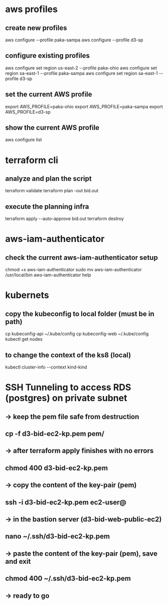 # aws profiles
## create new profiles
aws configure --profile paka-sampa
aws configure --profile d3-sp

## configure existing profiles
aws configure set region us-east-2 --profile paka-ohio
aws configure set region sa-east-1 --profile paka-sampa
aws configure set region sa-east-1 --profile d3-sp

## set the current AWS profile
<!-- aws configure get region --profile paka-ohio -->
export AWS_PROFILE=paka-ohio
export AWS_PROFILE=paka-sampa
export AWS_PROFILE=d3-sp

## show the current AWS profile 
aws configure list

# terraform cli
## analyze and plan the script
terraform validate
terraform plan -out bid.out

## execute the planning infra
terraform apply --auto-approve bid.out
terraform destroy 

# aws-iam-authenticator
## check the current aws-iam-authenticator setup
chmod +x aws-iam-authenticator
sudo mv aws-iam-authenticator /usr/local/bin
aws-iam-authenticator help

# kubernets
## copy the kubeconfig to local folder (must be in path)
cp kubeconfig-api ~/.kube/config
cp kubeconfig-web ~/.kube/config
kubectl get nodes

## to change the context of the ks8 (local)
kubectl cluster-info --context kind-kind

# SSH Tunneling to access RDS (postgres) on private subnet
## -> keep the pem file safe from destruction
## cp -f d3-bid-ec2-kp.pem pem/
## -> after terraform apply finishes with no errors
## chmod 400 d3-bid-ec2-kp.pem
## -> copy the content of the key-pair (pem)
## ssh -i d3-bid-ec2-kp.pem ec2-user@<ip of bastion server>
## -> in the bastion server (d3-bid-web-public-ec2)
## nano ~/.ssh/d3-bid-ec2-kp.pem
## -> paste the content of the key-pair (pem), save and exit
## chmod 400 ~/.ssh/d3-bid-ec2-kp.pem
## -> ready to go
